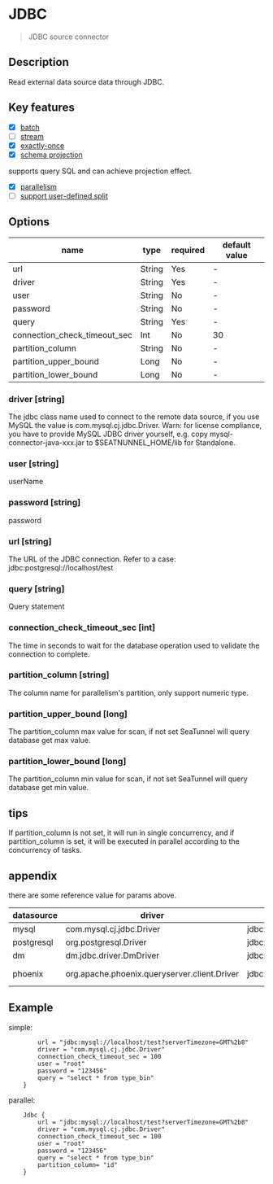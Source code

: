 # JDBC

> JDBC source connector

## Description

Read external data source data through JDBC.

## Key features

- [x] [batch](../../concept/connector-v2-features.md)
- [ ] [stream](../../concept/connector-v2-features.md)
- [x] [exactly-once](../../concept/connector-v2-features.md)
- [x] [schema projection](../../concept/connector-v2-features.md)

supports query SQL and can achieve projection effect.

- [x] [parallelism](../../concept/connector-v2-features.md)
- [ ] [support user-defined split](../../concept/connector-v2-features.md)

##  Options

| name                         | type   | required | default value |
|------------------------------|--------|----------|---------------|
| url                          | String | Yes      | -             |
| driver                       | String | Yes      | -             |
| user                         | String | No       | -             |
| password                     | String | No       | -             |
| query                        | String | Yes      | -             |
| connection_check_timeout_sec | Int    | No       | 30            |
| partition_column             | String | No       | -             |
| partition_upper_bound        | Long   | No       | -             |
| partition_lower_bound        | Long   | No       | -             |

### driver [string]
The jdbc class name used to connect to the remote data source, if you use MySQL the value is com.mysql.cj.jdbc.Driver.
Warn: for license compliance, you have to provide MySQL JDBC driver yourself, e.g. copy mysql-connector-java-xxx.jar to $SEATNUNNEL_HOME/lib for Standalone.

### user [string]
userName

### password [string]
password

### url [string]
The URL of the JDBC connection. Refer to a case: jdbc:postgresql://localhost/test

### query [string]
Query statement

### connection_check_timeout_sec [int]

The time in seconds to wait for the database operation used to validate the connection to complete.

### partition_column [string]
The column name for parallelism's partition, only support numeric type.


### partition_upper_bound [long]
The partition_column max value for scan, if not set SeaTunnel will query database get max value.


### partition_lower_bound [long]
The partition_column min value for scan, if not set SeaTunnel will query database get min value.

## tips
If partition_column is not set, it will run in single concurrency, and if partition_column is set, it will be executed in parallel according to the concurrency of tasks.


## appendix
there are some reference value for params above.

| datasource | driver                   | url                                       | maven                                                         |
|------------|--------------------------|-------------------------------------------|---------------------------------------------------------------|
| mysql      | com.mysql.cj.jdbc.Driver | jdbc:mysql://localhost:3306/test          | https://mvnrepository.com/artifact/mysql/mysql-connector-java |
| postgresql | org.postgresql.Driver    | jdbc:postgresql://localhost:5432/postgres | https://mvnrepository.com/artifact/org.postgresql/postgresql  |                                                             |
| dm         | dm.jdbc.driver.DmDriver  | jdbc:dm://localhost:5236                  | https://mvnrepository.com/artifact/com.dameng/DmJdbcDriver18  |
| phoenix         | org.apache.phoenix.queryserver.client.Driver  | jdbc:phoenix:thin:url=http://localhost:8765;serialization=PROTOBUF                  | https://mvnrepository.com/artifact/com.aliyun.phoenix/ali-phoenix-shaded-thin-client  |


## Example
simple:
```Jdbc {
        url = "jdbc:mysql://localhost/test?serverTimezone=GMT%2b8"
        driver = "com.mysql.cj.jdbc.Driver"
        connection_check_timeout_sec = 100
        user = "root"
        password = "123456"
        query = "select * from type_bin"
    }
```
parallel:
```
    Jdbc {
        url = "jdbc:mysql://localhost/test?serverTimezone=GMT%2b8"
        driver = "com.mysql.cj.jdbc.Driver"
        connection_check_timeout_sec = 100
        user = "root"
        password = "123456"
        query = "select * from type_bin"
        partition_column= "id"
    }
```

